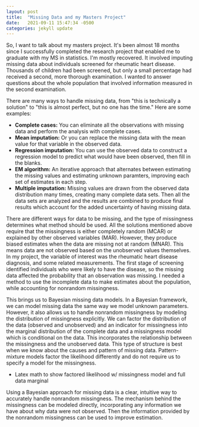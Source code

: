 ```yaml
---
layout: post
title:  "Missing Data and my Masters Project"
date:   2021-09-11 15:47:34 -0500
categories: jekyll update
---
```


So, I want to talk about my masters project. It's been almost 18 months since I successfully completed the research project that enabled me to graduate with my MS in statistics. I'm mostly recovered. It involved imputing missing data about individuals screened for rheumatic heart disease. Thousands of children had been screened, but only a small percentage had received a second, more thorough examination. I wanted to answer questions about the whole population that involved information measured in the second examination. 

There are many ways to handle missing data, from "this is technically a solution" to "this is almost perfect, but no one has the time." Here are some examples:

* __Complete cases:__ You can eliminate all the observations with missing data and perform the analysis with complete cases. 
* __Mean imputation:__ Or you can replace the missing data with the mean value for that variable in the observed data. 
* __Regression imputation:__ You can use the observed data to construct a regression model to predict what would have been observed, then fill in the blanks. 
* __EM algorithm:__ An iterative approach that alternates between estimating the missing values and estimating unknown paramters, improving each set of estimates in each step.
* __Multiple imputation:__ Missing values are drawn from the observed data distribution many times, creating many complete data sets. Then all the data sets are analyzed and the results are combined to produce final results which account for the added uncertainty of having missing data.

There are different ways for data to be missing, and the type of missingness determines what method should be used. All the solutions mentioned above require that the missingness is either completely random (MCAR) or explained by other observed variables (MAR). However, they produce biased estimates when the data are missing not at random (MNAR). This means data are not observed based on the unobserved values themselves. In my project, the variable of interest was the rheumatic heart disease diagnosis, and some related measurements. The first stage of screening identified individuals who were likely to have the disease, so the missing data affected the probability that an observation was missing. I needed a method to use the incomplete data to make estimates about the population, while accounting for nonrandom missingness.

This brings us to Bayesian missing data models. In a Bayesian framework, we can model missing data the same way we model unknown parameters. However, it also allows us to handle nonrandom missingness by modeling the distribution of missingness explicitly. We can factor the distribution of the data (observed and unobserved) and an indicator for missingness into the marginal distribution of the complete data and a missingness model which is conditional on the data. This incorporates the relationship between the missingness and the unobserved data. This type of structure is best when we know about the causes and pattern of missing data. Pattern-mixture models factor the likelihood differently and do not require us to specify a model for the missingness.

* Latex math to show factored likelihood w/ missingness model and full data marginal

Using a Bayesian approach for missing data is a clear, intuitive way to accurately handle nonrandom missingness. The mechanism behind the missingness can be modeled directly, incorporating any information we have about why data were not observed. Then the information provided by the nonrandom missingness can be used to improve estimation.